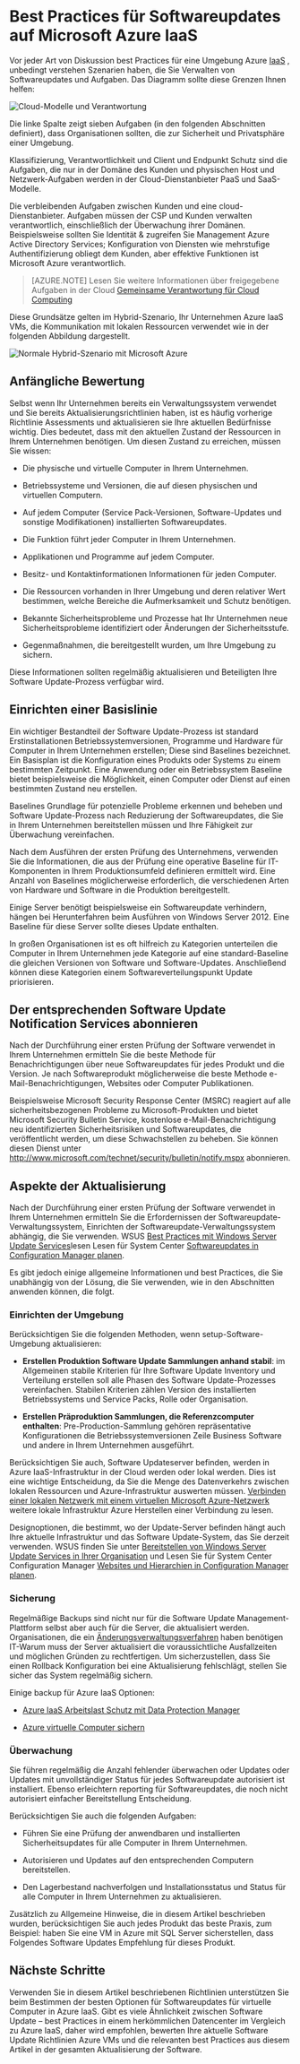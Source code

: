 <properties
   pageTitle="Best Practices für Softwareupdates auf Microsoft Azure IaaS | Microsoft Azure"
   description="Artikel enthält eine Sammlung von best Practices für Softwareupdates in einer Umgebung mit Microsoft Azure IaaS.  Richtet sich an IT-Experten und Sicherheitsexperten, die mit Änderungskontrolle Software Update und Asset Management täglich, einschließlich für Sicherheit und Compliance ihrer Organisation verantwortlich."
   services="security"
   documentationCenter="na"
   authors="YuriDio"
   manager="swadhwa"
   editor=""/>

<tags
   ms.service="security"
   ms.devlang="na"
   ms.topic="article"
   ms.tgt_pltfrm="na"
   ms.workload="na"
   ms.date="10/18/2016"
   ms.author="yurid"/>

# <a name="best-practices-for-software-updates-on-microsoft-azure-iaas"></a>Best Practices für Softwareupdates auf Microsoft Azure IaaS

Vor jeder Art von Diskussion best Practices für eine Umgebung Azure [IaaS](https://azure.microsoft.com/overview/what-is-iaas/) , unbedingt verstehen Szenarien haben, die Sie Verwalten von Softwareupdates und Aufgaben. Das Diagramm sollte diese Grenzen Ihnen helfen:

![Cloud-Modelle und Verantwortung](./media/azure-security-best-practices-software-updates-iaas/sec-cloudstack-new.png)

Die linke Spalte zeigt sieben Aufgaben (in den folgenden Abschnitten definiert), dass Organisationen sollten, die zur Sicherheit und Privatsphäre einer Umgebung.
 
Klassifizierung, Verantwortlichkeit und Client und Endpunkt Schutz sind die Aufgaben, die nur in der Domäne des Kunden und physischen Host und Netzwerk-Aufgaben werden in der Cloud-Dienstanbieter PaaS und SaaS-Modelle. 

Die verbleibenden Aufgaben zwischen Kunden und eine cloud-Dienstanbieter. Aufgaben müssen der CSP und Kunden verwalten verantwortlich, einschließlich der Überwachung ihrer Domänen. Beispielsweise sollten Sie Identität & zugreifen Sie Management Azure Active Directory Services; Konfiguration von Diensten wie mehrstufige Authentifizierung obliegt dem Kunden, aber effektive Funktionen ist Microsoft Azure verantwortlich.

> [AZURE.NOTE] Lesen Sie weitere Informationen über freigegebene Aufgaben in der Cloud [Gemeinsame Verantwortung für Cloud Computing](https://gallery.technet.microsoft.com/Shared-Responsibilities-81d0ff91/file/153019/1/Shared%20responsibilities%20for%20cloud%20computing.pdf) 

Diese Grundsätze gelten im Hybrid-Szenario, Ihr Unternehmen Azure IaaS VMs, die Kommunikation mit lokalen Ressourcen verwendet wie in der folgenden Abbildung dargestellt.

![Normale Hybrid-Szenario mit Microsoft Azure](./media/azure-security-best-practices-software-updates-iaas/sec-azconnectonpre.png)

## <a name="initial-assessment"></a>Anfängliche Bewertung

Selbst wenn Ihr Unternehmen bereits ein Verwaltungssystem verwendet und Sie bereits Aktualisierungsrichtlinien haben, ist es häufig vorherige Richtlinie Assessments und aktualisieren sie Ihre aktuellen Bedürfnisse wichtig. Dies bedeutet, dass mit den aktuellen Zustand der Ressourcen in Ihrem Unternehmen benötigen. Um diesen Zustand zu erreichen, müssen Sie wissen:

-   Die physische und virtuelle Computer in Ihrem Unternehmen.

-   Betriebssysteme und Versionen, die auf diesen physischen und virtuellen Computern.

-   Auf jedem Computer (Service Pack-Versionen, Software-Updates und sonstige Modifikationen) installierten Softwareupdates.

-   Die Funktion führt jeder Computer in Ihrem Unternehmen.

-   Applikationen und Programme auf jedem Computer.

-   Besitz- und Kontaktinformationen Informationen für jeden Computer.

-   Die Ressourcen vorhanden in Ihrer Umgebung und deren relativer Wert bestimmen, welche Bereiche die Aufmerksamkeit und Schutz benötigen.

-   Bekannte Sicherheitsprobleme und Prozesse hat Ihr Unternehmen neue Sicherheitsprobleme identifiziert oder Änderungen der Sicherheitsstufe.

-   Gegenmaßnahmen, die bereitgestellt wurden, um Ihre Umgebung zu sichern.

Diese Informationen sollten regelmäßig aktualisieren und Beteiligten Ihre Software Update-Prozess verfügbar wird.

## <a name="establish-a-baseline"></a>Einrichten einer Basislinie

Ein wichtiger Bestandteil der Software Update-Prozess ist standard Erstinstallationen Betriebssystemversionen, Programme und Hardware für Computer in Ihrem Unternehmen erstellen; Diese sind Baselines bezeichnet. Ein Basisplan ist die Konfiguration eines Produkts oder Systems zu einem bestimmten Zeitpunkt. Eine Anwendung oder ein Betriebssystem Baseline bietet beispielsweise die Möglichkeit, einen Computer oder Dienst auf einen bestimmten Zustand neu erstellen.

Baselines Grundlage für potenzielle Probleme erkennen und beheben und Software Update-Prozess nach Reduzierung der Softwareupdates, die Sie in Ihrem Unternehmen bereitstellen müssen und Ihre Fähigkeit zur Überwachung vereinfachen.

Nach dem Ausführen der ersten Prüfung des Unternehmens, verwenden Sie die Informationen, die aus der Prüfung eine operative Baseline für IT-Komponenten in Ihrem Produktionsumfeld definieren ermittelt wird. Eine Anzahl von Baselines möglicherweise erforderlich, die verschiedenen Arten von Hardware und Software in die Produktion bereitgestellt.

Einige Server benötigt beispielsweise ein Softwareupdate verhindern, hängen bei Herunterfahren beim Ausführen von Windows Server 2012. Eine Baseline für diese Server sollte dieses Update enthalten.

In großen Organisationen ist es oft hilfreich zu Kategorien unterteilen die Computer in Ihrem Unternehmen jede Kategorie auf eine standard-Baseline die gleichen Versionen von Software und Software-Updates. Anschließend können diese Kategorien einem Softwareverteilungspunkt Update priorisieren.

## <a name="subscribe-to-the-appropriate-software-update-notification-services"></a>Der entsprechenden Software Update Notification Services abonnieren

Nach der Durchführung einer ersten Prüfung der Software verwendet in Ihrem Unternehmen ermitteln Sie die beste Methode für Benachrichtigungen über neue Softwareupdates für jedes Produkt und die Version. Je nach Softwareprodukt möglicherweise die beste Methode e-Mail-Benachrichtigungen, Websites oder Computer Publikationen.

Beispielsweise Microsoft Security Response Center (MSRC) reagiert auf alle sicherheitsbezogenen Probleme zu Microsoft-Produkten und bietet Microsoft Security Bulletin Service, kostenlose e-Mail-Benachrichtigung neu identifizierten Sicherheitsrisiken und Softwareupdates, die veröffentlicht werden, um diese Schwachstellen zu beheben. Sie können diesen Dienst unter http://www.microsoft.com/technet/security/bulletin/notify.mspx abonnieren.

## <a name="software-update-considerations"></a>Aspekte der Aktualisierung

Nach der Durchführung einer ersten Prüfung der Software verwendet in Ihrem Unternehmen ermitteln Sie die Erfordernissen der Softwareupdate-Verwaltungssystem, Einrichten der Softwareupdate-Verwaltungssystem abhängig, die Sie verwenden. WSUS [Best Practices mit Windows Server Update Services](https://technet.microsoft.com/library/Cc708536)lesen Lesen für System Center [Softwareupdates in Configuration Manager planen](https://technet.microsoft.com/library/gg712696).

Es gibt jedoch einige allgemeine Informationen und best Practices, die Sie unabhängig von der Lösung, die Sie verwenden, wie in den Abschnitten anwenden können, die folgt.

### <a name="setting-up-the-environment"></a>Einrichten der Umgebung

Berücksichtigen Sie die folgenden Methoden, wenn setup-Software-Umgebung aktualisieren:

-   **Erstellen Produktion Software Update Sammlungen anhand stabil**: im Allgemeinen stabile Kriterien für Ihre Software Update Inventory und Verteilung erstellen soll alle Phasen des Software Update-Prozesses vereinfachen. Stabilen Kriterien zählen Version des installierten Betriebssystems und Service Packs, Rolle oder Organisation.

-   **Erstellen Präproduktion Sammlungen, die Referenzcomputer enthalten**: Pre-Production-Sammlung gehören repräsentative Konfigurationen die Betriebssystemversionen Zeile Business Software und andere in Ihrem Unternehmen ausgeführt.

Berücksichtigen Sie auch, Software Updateserver befinden, werden in Azure IaaS-Infrastruktur in der Cloud werden oder lokal werden. Dies ist eine wichtige Entscheidung, da Sie die Menge des Datenverkehrs zwischen lokalen Ressourcen und Azure-Infrastruktur auswerten müssen. [Verbinden einer lokalen Netzwerk mit einem virtuellen Microsoft Azure-Netzwerk](https://technet.microsoft.com/library/Dn786406.aspx) weitere lokale Infrastruktur Azure Herstellen einer Verbindung zu lesen.

Designoptionen, die bestimmt, wo der Update-Server befinden hängt auch Ihre aktuelle Infrastruktur und das Software Update-System, das Sie derzeit verwenden. WSUS finden Sie unter [Bereitstellen von Windows Server Update Services in Ihrer Organisation](https://technet.microsoft.com/library/hh852340.aspx) und Lesen Sie für System Center Configuration Manager [Websites und Hierarchien in Configuration Manager planen](https://technet.microsoft.com/library/Gg712681.aspx).

### <a name="backup"></a>Sicherung

Regelmäßige Backups sind nicht nur für die Software Update Management-Plattform selbst aber auch für die Server, die aktualisiert werden. Organisationen, die ein [Änderungsverwaltungsverfahren](https://technet.microsoft.com/library/cc543216.aspx) haben benötigen IT-Warum muss der Server aktualisiert die voraussichtliche Ausfallzeiten und möglichen Gründen zu rechtfertigen. Um sicherzustellen, dass Sie einen Rollback Konfiguration bei eine Aktualisierung fehlschlägt, stellen Sie sicher das System regelmäßig sichern.

Einige backup für Azure IaaS Optionen:

-   [Azure IaaS Arbeitslast Schutz mit Data Protection Manager](https://azure.microsoft.com/blog/2014/09/08/azure-iaas-workload-protection-using-data-protection-manager/)

-   [Azure virtuelle Computer sichern](../backup/backup-azure-vms.md)

### <a name="monitoring"></a>Überwachung

Sie führen regelmäßig die Anzahl fehlender überwachen oder Updates oder Updates mit unvollständiger Status für jedes Softwareupdate autorisiert ist installiert. Ebenso erleichtern reporting für Softwareupdates, die noch nicht autorisiert einfacher Bereitstellung Entscheidung.

Berücksichtigen Sie auch die folgenden Aufgaben:

-   Führen Sie eine Prüfung der anwendbaren und installierten Sicherheitsupdates für alle Computer in Ihrem Unternehmen.

-   Autorisieren und Updates auf den entsprechenden Computern bereitstellen.

-   Den Lagerbestand nachverfolgen und Installationsstatus und Status für alle Computer in Ihrem Unternehmen zu aktualisieren.

Zusätzlich zu Allgemeine Hinweise, die in diesem Artikel beschrieben wurden, berücksichtigen Sie auch jedes Produkt das beste Praxis, zum Beispiel: haben Sie eine VM in Azure mit SQL Server sicherstellen, dass Folgendes Software Updates Empfehlung für dieses Produkt.

## <a name="next-steps"></a>Nächste Schritte

Verwenden Sie in diesem Artikel beschriebenen Richtlinien unterstützen Sie beim Bestimmen der besten Optionen für Softwareupdates für virtuelle Computer in Azure IaaS. Gibt es viele Ähnlichkeit zwischen Software Update – best Practices in einem herkömmlichen Datencenter im Vergleich zu Azure IaaS, daher wird empfohlen, bewerten Ihre aktuelle Software Update Richtlinien Azure VMs und die relevanten best Practices aus diesem Artikel in der gesamten Aktualisierung der Software.
